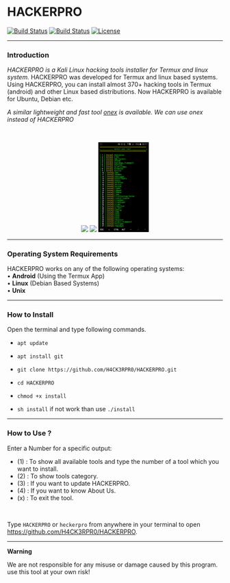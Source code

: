 # HACKERPRO

[![Build Status](https://img.shields.io/github/forks/H4CK3RPR0/HACKERPRO/.svg)](https://github.com/H4CK3RPR0/HACKERPRO)
[![Build Status](https://img.shields.io/github/stars/H4CK3RPR0/HACKERPRO/.svg)](https://github.com/H4CK3RPR0/HACKERPRO)
[![License](https://img.shields.io/github/license/H4CK3RPR0/HACKERPRO/.svg)](https://github.com/H4CK3RPR0/HACKERPRO)

------------------------------------------------------------------------

### Introduction

*HACKERPRO is a Kali Linux hacking tools installer for Termux and linux system.*
HACKERPRO was developed for Termux and linux based systems. Using HACKERPRO, you can install almost 370+ hacking tools in Termux (android) and other Linux based distributions. Now HACKERPRO is available for Ubuntu, Debian etc.

*A similar lightweight and fast tool [onex](https://github.com/HACKERPRO/onex) is available. We can use onex instead of HACKERPRO*

<br>
<p align="center">
<img width="40%" src="core/HACKERPRO.png"/>
<img width="28.8%" src="core/HACKERPRO_cat.png"/>
<img width="23.4%" src="core/Screenshot_2020-05-17-20-17-56.png"/>
</p>

------------------------------------------------------------------------

### Operating System Requirements

HACKERPRO works on any of the following operating systems:<br>
• **Android** (Using the Termux App) <br>
• **Linux** (Debian Based Systems) <br>
• **Unix**

------------------------------------------------------------------------

### How to Install

Open the terminal and type following commands.

* `apt update`

* `apt install git`

* `git clone https://github.com/H4CK3RPR0/HACKERPRO.git`

* `cd HACKERPRO`

* `chmod +x install`

* `sh install` if not work than use `./install`

------------------------------------------------------------------------

### How to Use ?

Enter a Number for a specific output:
- (1) : To show all available tools and type the number of a tool which you want to install.
- (2) : To show tools category.
- (3) : If you want to update HACKERPRO.
- (4) : If you want to know About Us.
- (x) : To exit the tool.

<br/>

Type `HACKERPRO` or `heckerpro` from anywhere in your terminal to open https://github.com/H4CK3RPR0/HACKERPRO.

------------------------------------------------------------------------

**Warning**

We are not responsible for any misuse or damage caused by this program. use this tool at your own risk!
 

